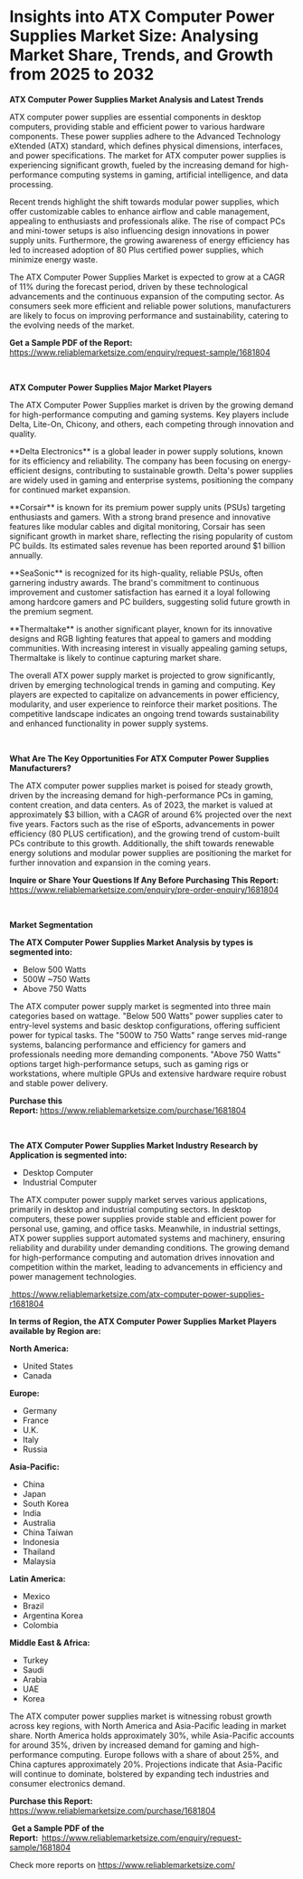 <p><h1>Insights into ATX Computer Power Supplies Market Size: Analysing Market Share, Trends, and Growth from 2025 to 2032</h1></p><p><strong>ATX Computer Power Supplies Market Analysis and Latest Trends</strong></p>
<p><p>ATX computer power supplies are essential components in desktop computers, providing stable and efficient power to various hardware components. These power supplies adhere to the Advanced Technology eXtended (ATX) standard, which defines physical dimensions, interfaces, and power specifications. The market for ATX computer power supplies is experiencing significant growth, fueled by the increasing demand for high-performance computing systems in gaming, artificial intelligence, and data processing.</p><p>Recent trends highlight the shift towards modular power supplies, which offer customizable cables to enhance airflow and cable management, appealing to enthusiasts and professionals alike. The rise of compact PCs and mini-tower setups is also influencing design innovations in power supply units. Furthermore, the growing awareness of energy efficiency has led to increased adoption of 80 Plus certified power supplies, which minimize energy waste.</p><p>The ATX Computer Power Supplies Market is expected to grow at a CAGR of 11% during the forecast period, driven by these technological advancements and the continuous expansion of the computing sector. As consumers seek more efficient and reliable power solutions, manufacturers are likely to focus on improving performance and sustainability, catering to the evolving needs of the market.</p></p>
<p><strong>Get a Sample PDF of the Report:&nbsp;</strong> <a href="https://www.reliablemarketsize.com/enquiry/request-sample/1681804?utm_campaign=3550&utm_medium=2&utm_source=Github&utm_content=ia&utm_term=06042025&utm_id=atx-computer-power-supplies">https://www.reliablemarketsize.com/enquiry/request-sample/1681804</a></p>
<p>&nbsp;</p>
<p><strong>ATX Computer Power Supplies Major Market Players</strong></p>
<p><p>The ATX Computer Power Supplies market is driven by the growing demand for high-performance computing and gaming systems. Key players include Delta, Lite-On, Chicony, and others, each competing through innovation and quality.</p><p>**Delta Electronics** is a global leader in power supply solutions, known for its efficiency and reliability. The company has been focusing on energy-efficient designs, contributing to sustainable growth. Delta's power supplies are widely used in gaming and enterprise systems, positioning the company for continued market expansion.</p><p>**Corsair** is known for its premium power supply units (PSUs) targeting enthusiasts and gamers. With a strong brand presence and innovative features like modular cables and digital monitoring, Corsair has seen significant growth in market share, reflecting the rising popularity of custom PC builds. Its estimated sales revenue has been reported around $1 billion annually.</p><p>**SeaSonic** is recognized for its high-quality, reliable PSUs, often garnering industry awards. The brand's commitment to continuous improvement and customer satisfaction has earned it a loyal following among hardcore gamers and PC builders, suggesting solid future growth in the premium segment.</p><p>**Thermaltake** is another significant player, known for its innovative designs and RGB lighting features that appeal to gamers and modding communities. With increasing interest in visually appealing gaming setups, Thermaltake is likely to continue capturing market share.</p><p>The overall ATX power supply market is projected to grow significantly, driven by emerging technological trends in gaming and computing. Key players are expected to capitalize on advancements in power efficiency, modularity, and user experience to reinforce their market positions. The competitive landscape indicates an ongoing trend towards sustainability and enhanced functionality in power supply systems.</p></p>
<p>&nbsp;</p>
<p><strong>What Are The Key Opportunities For ATX Computer Power Supplies Manufacturers?</strong></p>
<p><p>The ATX computer power supplies market is poised for steady growth, driven by the increasing demand for high-performance PCs in gaming, content creation, and data centers. As of 2023, the market is valued at approximately $3 billion, with a CAGR of around 6% projected over the next five years. Factors such as the rise of eSports, advancements in power efficiency (80 PLUS certification), and the growing trend of custom-built PCs contribute to this growth. Additionally, the shift towards renewable energy solutions and modular power supplies are positioning the market for further innovation and expansion in the coming years.</p></p>
<p><strong>Inquire or Share Your Questions If Any Before Purchasing This Report:</strong> <a href="https://www.reliablemarketsize.com/enquiry/pre-order-enquiry/1681804?utm_campaign=3550&utm_medium=2&utm_source=Github&utm_content=ia&utm_term=06042025&utm_id=atx-computer-power-supplies">https://www.reliablemarketsize.com/enquiry/pre-order-enquiry/1681804</a></p>
<p>&nbsp;</p>
<p><strong>Market Segmentation</strong></p>
<p><strong>The ATX Computer Power Supplies Market Analysis by types is segmented into:</strong></p>
<p><ul><li>Below 500 Watts</li><li>500W ~750 Watts</li><li>Above 750 Watts</li></ul></p>
<p><p>The ATX computer power supply market is segmented into three main categories based on wattage. "Below 500 Watts" power supplies cater to entry-level systems and basic desktop configurations, offering sufficient power for typical tasks. The "500W to 750 Watts" range serves mid-range systems, balancing performance and efficiency for gamers and professionals needing more demanding components. "Above 750 Watts" options target high-performance setups, such as gaming rigs or workstations, where multiple GPUs and extensive hardware require robust and stable power delivery.</p></p>
<p><strong>Purchase this Report:&nbsp;</strong><a href="https://www.reliablemarketsize.com/purchase/1681804?utm_campaign=3550&utm_medium=2&utm_source=Github&utm_content=ia&utm_term=06042025&utm_id=atx-computer-power-supplies">https://www.reliablemarketsize.com/purchase/1681804</a></p>
<p>&nbsp;</p>
<p><strong>The ATX Computer Power Supplies Market Industry Research by Application is segmented into:</strong></p>
<p><ul><li>Desktop Computer</li><li>Industrial Computer</li></ul></p>
<p><p>The ATX computer power supply market serves various applications, primarily in desktop and industrial computing sectors. In desktop computers, these power supplies provide stable and efficient power for personal use, gaming, and office tasks. Meanwhile, in industrial settings, ATX power supplies support automated systems and machinery, ensuring reliability and durability under demanding conditions. The growing demand for high-performance computing and automation drives innovation and competition within the market, leading to advancements in efficiency and power management technologies.</p></p>
<p><a href="https://www.reliablemarketsize.com/atx-computer-power-supplies-r1681804?utm_campaign=3550&utm_medium=2&utm_source=Github&utm_content=ia&utm_term=06042025&utm_id=atx-computer-power-supplies">&nbsp;https://www.reliablemarketsize.com/atx-computer-power-supplies-r1681804</a></p>
<p><strong>In terms of Region, the ATX Computer Power Supplies Market Players available by Region are:</strong></p>
<p>
    <p> <strong> North America: </strong>
        <ul>
            <li>United States</li>
            <li>Canada</li>
        </ul>
        </p> 
    <p> <strong> Europe: </strong>
        <ul>
            <li>Germany</li>
            <li>France</li>
            <li>U.K.</li>
            <li>Italy</li>
            <li>Russia</li>
        </ul>
        </p> 
    <p> <strong> Asia-Pacific: </strong>
        <ul>
            <li>China</li>
            <li>Japan</li>
            <li>South Korea</li>
            <li>India</li>
            <li>Australia</li>
            <li>China Taiwan</li>
            <li>Indonesia</li>
            <li>Thailand</li>
            <li>Malaysia</li>
        </ul>
        </p> 
    <p> <strong> Latin America: </strong>
        <ul>
            <li>Mexico</li>
            <li>Brazil</li>
            <li>Argentina Korea</li>
            <li>Colombia</li>
        </ul>
        </p> 
    <p> <strong> Middle East & Africa: </strong>
        <ul>
            <li>Turkey</li>
            <li>Saudi</li>
            <li>Arabia</li>
            <li>UAE</li>
            <li>Korea</li>
        </ul>
    </p>
    </p>
<p><p>The ATX computer power supplies market is witnessing robust growth across key regions, with North America and Asia-Pacific leading in market share. North America holds approximately 30%, while Asia-Pacific accounts for around 35%, driven by increased demand for gaming and high-performance computing. Europe follows with a share of about 25%, and China captures approximately 20%. Projections indicate that Asia-Pacific will continue to dominate, bolstered by expanding tech industries and consumer electronics demand.</p></p>
<p><strong>Purchase this Report: </strong><a href="https://www.reliablemarketsize.com/purchase/1681804?utm_campaign=3550&utm_medium=2&utm_source=Github&utm_content=ia&utm_term=06042025&utm_id=atx-computer-power-supplies">https://www.reliablemarketsize.com/purchase/1681804</a></p>
<p>&nbsp;<strong>Get a Sample PDF of the Report:&nbsp;&nbsp;</strong><a href="https://www.reliablemarketsize.com/enquiry/request-sample/1681804?utm_campaign=3550&utm_medium=2&utm_source=Github&utm_content=ia&utm_term=06042025&utm_id=atx-computer-power-supplies">https://www.reliablemarketsize.com/enquiry/request-sample/1681804</a></p>
<p><strong></strong></p>
<p>Check more reports on <a href="https://www.reliablemarketsize.com/?utm_campaign=3550&utm_medium=2&utm_source=Github&utm_content=ia&utm_term=06042025&utm_id=atx-computer-power-supplies">https://www.reliablemarketsize.com/</a></p>